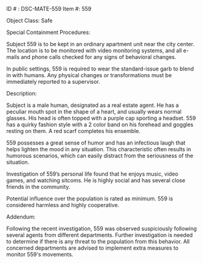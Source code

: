 ID # : DSC-MATE-559
Item #: 559

Object Class: Safe

Special Containment Procedures:

Subject 559 is to be kept in an ordinary apartment unit near the city center. The location is to be monitored with video monitoring systems, and all e-mails and phone calls checked for any signs of behavioral changes. 

In public settings, 559 is required to wear the standard-issue garb to blend in with humans. Any physical changes or transformations must be immediately reported to a supervisor.

Description:

Subject is a male human, designated as a real estate agent. He has a peculiar mouth spot in the shape of a heart, and usually wears normal glasses. His head is often topped with a purple cap sporting a headset. 559 has a quirky fashion style with a 2 color band on his forehead and goggles resting on them. A red scarf completes his ensemble.

559 possesses a great sense of humor and has an infectious laugh that helps lighten the mood in any situation.  This characteristic often results in humorous scenarios, which can easily distract from the seriousness of the situation. 

Investigation of 559’s personal life found that he enjoys music, video games, and watching sitcoms. He is highly social and has several close friends in the community. 

Potential influence over the population is rated as minimum. 559 is considered harmless and highly cooperative.

Addendum:

Following the recent investigation, 559 was observed suspiciously following several agents from different departments.  Further investigation is needed to determine if there is any threat to the population from this behavior. All concerned departments are advised to implement extra measures to monitor 559's movements.